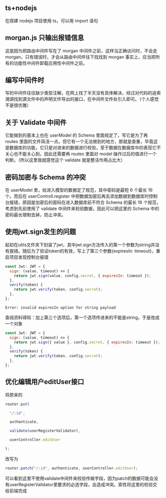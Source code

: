 ## ts+nodejs

在搭建 nodejs 项目使用 ts，可以用 import 语句

## morgan.js 只输出报错信息

这是因为把路由中间件写在了 morgan 中间件之前，这样当正确访问时，不会走 morgan，只有错误时，才会从路由中间件往下找找到 morgan
事实上，应当把所有的功能性中间件卸载应用性中间件之前。

## 编写中间件时

写的中间件往往缺少类型注解，在网上找了半天没有具体解决，经过对代码的追索溯源找到源文件中的声明文件导出的接口，在中间件文件处引入即可。（个人感觉不是很优雅）

## 关于 Validate 中间件

它能做到的基本上也在 userModel 的 Schema 里面规定了，写它是为了再 routes 里面的文件简洁一点。但它有一个无法做到的地方，那就是查重，毕竟这是数据库的功能，它只是对进来的数据进行校验，至于数据在数据库中的表现它不关心也不能关心到。因此还需要再 routes 里面对 model 操作过后的值进行一个判断。（所以这里我就感觉这个 validate 就是整洁作用占比大）

## 密码加密与 Schema 的冲突

在 userModel 里，给进入模型的数据定了规范，其中密码是最短 6 个最长 16 个。而后在 userControll.register 中把数据加密后再去添加数据到数据库时控制台报错，原因是加密后的密码在进入数据库前不符合 Schema 的最长 16 个规范，考虑到先前使用了 validate 中间件来校验数据，因此可以把这里的 Schema 中的密码最长限制去掉，防止冲突。

## 使用jwt.sign发生的问题

起初在utils文件夹下封装了jwt，其中jwt.sign方法传入的第一个参数为string并没有报错。随后为了验证token的有效，写上了第三个参数{expiresIn: timeout}，重启项目发现控制台报错

```js
const Jwt: JWT = {
  sign: (value, timeout) => {
    return jwt.sign(value, config.secret, { expiresIn: timeout });
  },
  verify(token) {
    return jwt.verify(token, config.secret);
  },
};
```

```
Error: invalid expiresIn option for string payload
```

查阅资料得知：加上第三个选项后，第一个选项传进来的不能是string，于是改成一个对象

```js
const Jwt: JWT = {
  sign: (value, timeout) => {
    return jwt.sign({ value }, config.secret, { expiresIn: timeout });
  },
  verify(token) {
    return jwt.verify(token, config.secret);
  },
};
```

## 优化编辑用户editUser接口

将原来的

```js
router.put(

  "/:id",

  authenticate,

  validate(userRegisterValidator),

  userController.editUser

);
```

改写为

```js
router.patch("/:id", authenticate, userController.editUser);
```

可以看到这里不使用validate中间件来校验传输字段，因为patch的数据可能会没有userRegisterValidator里要求的必选字段，会造成冲突。索性将这里的校验交给前端完成

